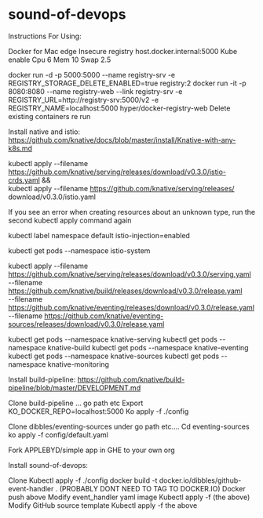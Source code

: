 # sound-of-devops

Instructions For Using:

Docker for Mac
  edge
  Insecure registry host.docker.internal:5000
  Kube enable
  Cpu 6
  Mem 10
  Swap 2.5

docker run -d -p 5000:5000 --name registry-srv -e REGISTRY_STORAGE_DELETE_ENABLED=true registry:2
docker run -it -p 8080:8080 --name registry-web --link registry-srv -e REGISTRY_URL=http://registry-srv:5000/v2 -e REGISTRY_NAME=localhost:5000 hyper/docker-registry-web 
Delete existing containers re run


Install native and istio: https://github.com/knative/docs/blob/master/install/Knative-with-any-k8s.md

kubectl apply --filename https://github.com/knative/serving/releases/download/v0.3.0/istio-crds.yaml && \
kubectl apply --filename https://github.com/knative/serving/releases/
download/v0.3.0/istio.yaml

If you see an error when creating resources about an unknown type, run the second kubectl apply command again

kubectl label namespace default istio-injection=enabled

kubectl get pods --namespace istio-system

kubectl apply --filename https://github.com/knative/serving/releases/download/v0.3.0/serving.yaml \
--filename https://github.com/knative/build/releases/download/v0.3.0/release.yaml \
--filename https://github.com/knative/eventing/releases/download/v0.3.0/release.yaml \
--filename https://github.com/knative/eventing-sources/releases/download/v0.3.0/release.yaml

kubectl get pods --namespace knative-serving
kubectl get pods --namespace knative-build
kubectl get pods --namespace knative-eventing
kubectl get pods --namespace knative-sources
kubectl get pods --namespace knative-monitoring



Install build-pipeline:  https://github.com/knative/build-pipeline/blob/master/DEVELOPMENT.md

  Clone build-pipeline ... go path etc
  Export KO_DOCKER_REPO=localhost:5000
  Ko apply -f ./config


Clone dibbles/eventing-sources under go path etc....
Cd eventing-sources
ko apply -f config/default.yaml


Fork APPLEBYD/simple app in GHE to your own org


Install sound-of-devops:

  Clone
  Kubectl apply -f ./config
  docker build -t docker.io/dibbles/github-event-handler .    (PROBABLY DONT NEED TO TAG TO DOCKER.IO)
  Docker push above
  Modify event_handler yaml image
  Kubectl apply -f (the above)
  Modify GitHub source template
  Kubectl apply -f the above


